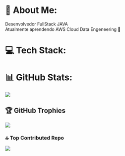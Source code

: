# 💫 About Me:
Desenvolvedor FullStack JAVA<br>Atualmente aprendendo AWS Cloud Data Engeneering  🚀


# 💻 Tech Stack:

# 📊 GitHub Stats:

![](https://github-readme-streak-stats.herokuapp.com/?user=guilhermealencastro&theme=dark&hide_border=false)<br/>


## 🏆 GitHub Trophies
![](https://github-profile-trophy.vercel.app/?username=guilhermealencastro&theme=radical&no-frame=false&no-bg=false&margin-w=4)

### 🔝 Top Contributed Repo
![](https://github-contributor-stats.vercel.app/api?username=guilhermealencastro&limit=5&theme=dark&combine_all_yearly_contributions=true)

<!-- Proudly created with GPRM ( https://gprm.itsvg.in ) -->
